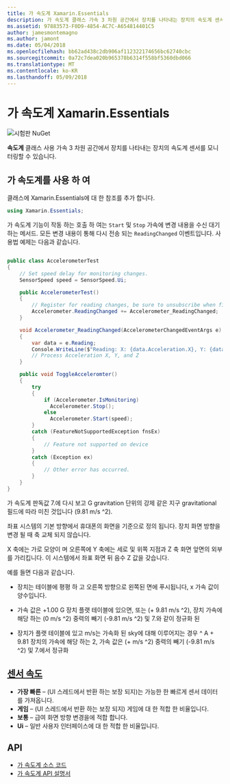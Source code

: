 ```yaml
---
title: 가 속도계 Xamarin.Essentials
description: 가 속도계 클래스 가속 3 차원 공간에서 장치를 나타내는 장치의 속도계 센서를 모니터링할 수 있습니다.
ms.assetid: 97883573-F0D9-4854-AC7C-A654814401C5
author: jamesmontemagno
ms.author: jamont
ms.date: 05/04/2018
ms.openlocfilehash: bb62ad438c2db906af112322174656bc62740cbc
ms.sourcegitcommit: 0a72c7dea020b965378b6314f558bf5360dbd066
ms.translationtype: MT
ms.contentlocale: ko-KR
ms.lasthandoff: 05/09/2018
---
```

# <a name="xamarinessentials-accelerometer"></a>가 속도계 Xamarin.Essentials

![시험판 NuGet](~/media/shared/pre-release.png)

**속도계** 클래스 사용 가속 3 차원 공간에서 장치를 나타내는 장치의 속도계 센서를 모니터링할 수 있습니다.

## <a name="using-accelerometer"></a>가 속도계를 사용 하 여

클래스에 Xamarin.Essentials에 대 한 참조를 추가 합니다.

```csharp
using Xamarin.Essentials;
```

가 속도계 기능이 작동 하는 호출 하 여는 `Start` 및 `Stop` 가속에 변경 내용을 수신 대기 하는 메서드. 모든 변경 내용이 통해 다시 전송 되는 `ReadingChanged` 이벤트입니다. 사용법 예제는 다음과 같습니다.

```csharp

public class AccelerometerTest
{
    // Set speed delay for monitoring changes.
    SensorSpeed speed = SensorSpeed.Ui;

    public AccelerometerTest()
    {
        // Register for reading changes, be sure to unsubscribe when finished
        Accelerometer.ReadingChanged += Accelerometer_ReadingChanged;
    }

    void Accelerometer_ReadingChanged(AccelerometerChangedEventArgs e)
    {
        var data = e.Reading;
        Console.WriteLine($"Reading: X: {data.Acceleration.X}, Y: {data.Acceleration.Y}, Z: {data.Acceleration.Z}");
        // Process Acceleration X, Y, and Z
    }

    public void ToggleAcceleromter()
    {
        try
        {
            if (Accelerometer.IsMonitoring)
              Accelerometer.Stop();
            else
              Accelerometer.Start(speed);
        }
        catch (FeatureNotSupportedException fnsEx)
        {
            // Feature not supported on device
        }
        catch (Exception ex)
        {
            // Other error has occurred.
        }
    }
}
```

가 속도계 판독값 7.에 다시 보고 G gravitation 단위의 강제 같은 지구 gravitational 필드에 따라 미친 것입니다 (9.81 m/s ^2).

좌표 시스템의 기본 방향에서 휴대폰의 화면을 기준으로 정의 됩니다. 장치 화면 방향을 변경 될 때 축 교체 되지 않습니다.

X 축에는 가로 모양이 며 오른쪽에 Y 축에는 세로 및 위쪽 지점과 Z 축 화면 앞면의 외부를 가리킵니다. 이 시스템에서 좌표 화면 뒤 음수 Z 값을 갖습니다.

예를 들면 다음과 같습니다.

* 장치는 테이블에 평평 하 고 오른쪽 방향으로 왼쪽된 면에 푸시됩니다, x 가속 값이 양수입니다.

* 가속 값은 +1.00 G 장치 플랫 테이블에 있으면, 또는 (+ 9.81 m/s ^2), 장치 가속에 해당 하는 (0 m/s ^2) 중력의 빼기 (-9.81 m/s ^2) 및 7.와 같이 정규화 된

* 장치가 플랫 테이블에 있고 m/s는 가속화 된 sky에 대해 이루어지는 경우 ^ A + 9.81 장치의 가속에 해당 하는 2, 가속 값은 (+ m/s ^2) 중력의 빼기 (-9.81 m/s ^2) 및 7.에서 정규화 

## <a name="sensor-speedxrefxamarinessentialssensorspeed"></a>[센서 속도](xref:Xamarin.Essentials.SensorSpeed)

- **가장 빠른** – (UI 스레드에서 반환 하는 보장 되지)는 가능한 한 빠르게 센서 데이터를 가져옵니다.
- **게임** – (UI 스레드에서 반환 하는 보장 되지) 게임에 대 한 적합 한 비율입니다.
- **보통** – 급여 화면 방향 변경을에 적합 합니다.
- **Ui** – 일반 사용자 인터페이스에 대 한 적합 한 비율입니다.

## <a name="api"></a>API

- [가 속도계 소스 코드](https://github.com/xamarin/Essentials/tree/master/Xamarin.Essentials/Accelerometer)
- [가 속도계 API 설명서](xref:Xamarin.Essentials.Accelerometer)
